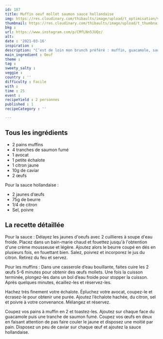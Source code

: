 ```yaml
---
id: 187
title: Muffin oeuf mollet saumon sauce hollandaise
img: https://res.cloudinary.com/thibaults/image/upload/t_optimisation/v1615924525/Recipes/20210316_muffin_oeuf_saumon.jpg
thumbnail: https://res.cloudinary.com/thibaults/image/upload/t_thumbnail_josie/v1615924525/Recipes/20210316_muffin_oeuf_saumon.jpg
bkg : 
url: https://www.instagram.com/p/CMfLNn5JUQz/
alt: 
date : '2021-03-16'
inspiration : 
description: "C’est de loin mon brunch préféré : muffin, guacamole, saumon fumé, œuf mollet, caviar et sauce hollandaise"
main_ingredient : Oeuf
theme : 
tag : 
sweety_salty : 
veggie : 
country : ''
difficulty : Facile
with : 
time : 25
event : 
recipeYield : 2 personnes
published : 1
recipeCategory : ''

---
```


## Tous les ingrédients
- 2 pains muffins
- 4 tranches de saumon fumé
- 1 avocat
- 1 petite échalote
- 1 citron jaune
- 10g de caviar
- 2 œufs

Pour la sauce hollandaise :
- 2 jaunes d’œufs
- 75g de beurre
- 1/4 de citron
- Sel, poivre

## La recette détaillée
Pour la sauce :
Délayez les jaunes d'oeufs avec 2 cuillieres à soupe d'eau froide. Placez dans un bain-marie chaud et fouettez jusqu'à l'obtention d'une crème mousseuse et légère. Ajoutez alors le beurre coupé en dés en plusieurs fois, en fouettant bien. Salez, poivrez et incorporez le jus du citron. Retirez du feu et servez.

Pour les muffins :
Dans une casserole d’eau bouillante, faites cuire les 2 œufs 5-6 minutes pour obtenir des œufs mollets. Une fois la cuisson terminée, plongez-les dans un bol d’eau froide pour stopper la cuisson. Après quelques minutes, écaillez-les et réservez-les.

Hachez très finement votre échalote. Épluchez votre avocat, coupez-le et écrasez-le pour obtenir une purée. Ajoutez l’échalote hachée, du citron, sel et poivre à votre convenance. Mélangez et réservez.

Coupez vos pains à muffin en 2 et toastez-les. Ajoutez sur chaque face du guacamole puis une tranche de saumon fumé. Coupez vos œufs en deux en faisant attention de pas faire couler le jaune et disposez une moitié par pain. Disposez un peu de caviar sur chaque œuf et ajoutez la sauce hollandaise.